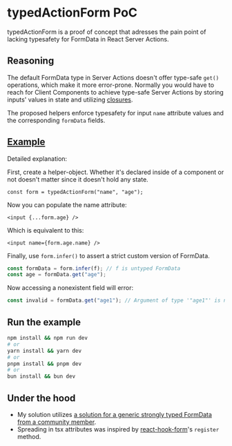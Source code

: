 # typedActionForm PoC

typedActionForm is a proof of concept that adresses the pain point of lacking typesafety for FormData in React Server Actions.

## Reasoning

The default FormData type in Server Actions doesn't offer type-safe `get()` operations, which make it more error-prone. Normally you would have to reach for Client Components to achieve type-safe Server Actions by storing inputs' values in state and utilizing [closures](https://nextjs.org/docs/app/building-your-application/data-fetching/server-actions-and-mutations#closures-and-encryption).

The proposed helpers enforce typesafety for input `name` attribute values and the corresponding `formData` fields.

## [Example](https://github.com/bohdancho/typed-form-action/blob/751bebb2182669ca69228aea2a60863848fc006c/src/app/page.tsx#L3-L33)

Detailed explanation:

First, create a helper-object. Whether it's declared inside of a component or not doesn't matter since it doesn't hold any state.
```tsx
const form = typedActionForm("name", "age");
```

Now you can populate the name attribute:
```tsx
<input {...form.age} />
```
Which is equivalent to this:
```tsx
<input name={form.age.name} />
```

Finally, use `form.infer()` to assert a strict custom version of FormData.
```ts
const formData = form.infer(f); // f is untyped FormData
const age = formData.get("age");
```

Now accessing a nonexistent field will error:
```ts
const invalid = formData.get("age1"); // Argument of type '"age1"' is not assignable to parameter of type '"name" | "age"'. [2345]
```

## Run the example
```bash
npm install && npm run dev
# or
yarn install && yarn dev
# or
pnpm install && pnpm dev
# or
bun install && bun dev
```

## Under the hood

- My solution utilizes [a solution for a generic strongly typed FormData from a community member](https://github.com/microsoft/TypeScript/issues/43797#issuecomment-1311633838).
- Spreading in tsx attributes was inspired by [react-hook-form](https://github.com/react-hook-form/react-hook-form)'s `register` method.
